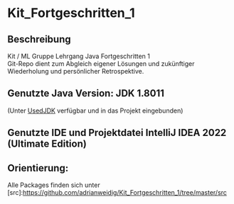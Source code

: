 # Kit_Fortgeschritten_1

## Beschreibung
Kit / ML Gruppe Lehrgang Java Fortgeschritten 1<br>
Git-Repo dient zum Abgleich eigener Lösungen und zukünftiger Wiederholung und persönlicher Retrospektive.

## Genutzte Java Version: JDK 1.8011 
(Unter [UsedJDK](/UsedJDK/) verfügbar und in das Projekt eingebunden)

## Genutzte IDE und Projektdatei IntelliJ IDEA 2022 (Ultimate Edition)

## Orientierung:
Alle Packages finden sich unter [src]:https://github.com/adrianweidig/Kit_Fortgeschritten_1/tree/master/src
